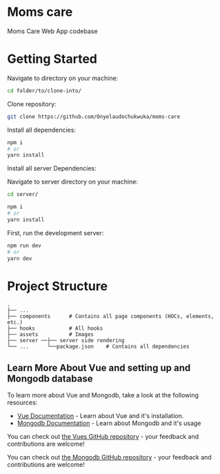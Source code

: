# Moms care
Moms Care Web App codebase



# Getting Started

Navigate to directory on your machine:

```bash
cd folder/to/clone-into/
```

Clone repository:

```bash
git clone https://github.com/Onyelaudochukwuka/moms-care
```

Install all dependencies:

```bash
npm i
# or
yarn install
```
Install all server Dependencies:

Navigate to server directory on your machine:

```bash
cd server/
```

```bash
npm i
# or
yarn install
```


First, run the development server:

```bash
npm run dev
# or
yarn dev
```

# Project Structure

    .
    ├── ...
    ├── components      # Contains all page components (HOCs, elements, etc.)
    ├── hooks           # All hooks
    ├── assets          # Images
    ├── server ──├── server side rendering
    └── ...      └──package.json    # Contains all dependencies

## Learn More About Vue and setting up and Mongodb database

To learn more about Vue and Mongodb, take a look at the following resources:

- [Vue Documentation](https://vuejs.org/guide/introduction.html) - Learn about Vue and it's installation.
- [Mongodb Documentation](https://www.mongodb.com/docs/?_ga=2.228343002.63394232.1655107086-2041737808.1655107086) - Learn about Mongodb and it's usage

You can check out [the Vues GitHub repository](https://github.com/vuejs/vue) - your feedback and contributions are welcome!

You can check out [the Mongodb GitHub repository](https://github.com/mongodb/mongo) - your feedback and contributions are welcome!



